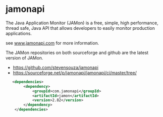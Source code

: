 # jamonapi

The Java Application Monitor (JAMon) is a free, simple, high performance, thread safe, Java API that allows developers to easily monitor production applications.

see www.jamonapi.com for more information.

The JAMon repositories on both sourceforge and github are the latest version of JAMon.
* https://github.com/stevensouza/jamonapi
* https://sourceforge.net/p/jamonapi/jamonapi/ci/master/tree/

```xml
   <dependencies>
        <dependency>
            <groupId>com.jamonapi</groupId>
            <artifactId>jamon</artifactId>
            <version>2.82</version>
        </dependency>
    </dependencies>
```
